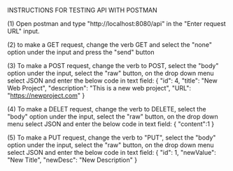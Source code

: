 INSTRUCTIONS FOR TESTING API WITH POSTMAN

(1) Open postman and type "http://localhost:8080/api" in the "Enter request URL" input.

(2) to make a GET request, change the verb GET and select the "none" option under the input
    and press the "send" button

(3) To make a POST request, change the verb to POST, select the "body" option under the input,
    select the "raw" button, on the drop down menu select JSON and enter the below code in text field: 
        {
            "id": 4,
            "title": "New Web Project",
            "description": "This is a new web project",
            "URL": "https://newproject.com"
        }


(4) To make a DELET request, change the verb to DELETE, select the "body" option under the input,
    select the "raw" button, on the drop down menu select JSON and enter the below code in text field: 
        {
            "content":1
        }



(5) To make a PUT request, change the verb to "PUT", select the "body" option under the input,
    select the "raw" button, on the drop down menu select JSON and enter the below code in text field: 
        {
            "id": 1,
            "newValue": "New Title",
            "newDesc": "New Description"
        }